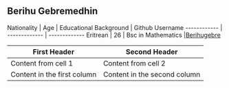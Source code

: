 ## Berihu Gebremedhin

Nationality | Age | Educational Background | Github Username
------------ | ------------- | -------------
Eritrean |  26 | Bsc in Mathematics |[Berihugebre](https://github.com/Berihugebre)

First Header | Second Header
------------ | -------------
Content from cell 1 | Content from cell 2
Content in the first column | Content in the second column

